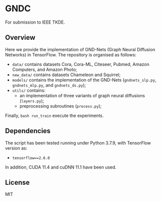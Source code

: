 # GNDC

For submission to IEEE TKDE.

## Overview
Here we provide the implementation of GND-Nets (Graph Neural Diffusion Networks) in TensorFlow. The repository is organised as follows:
- `data/` contains datasets Cora, Cora-ML, Citeseer, Pubmed, Amazon Computers, and Amazon Photo;
- `new_data/` contains datasets Chameleon and Squirrel;
- `models/` contains the implementation of the GND-Nets (`gndnets_slp.py`, `gndnets_mlp.py`, and `gndnets_ds.py`);
- `utils/` contains:
    * an implementation of three variants of graph neural diffusions (`layers.py`);
    * preprocessing subroutines (`process.py`);

Finally, `bash run_train` execute the experiments.


## Dependencies

The script has been tested running under Python 3.7.9, with TensorFlow version as:
- `tensorflow==2.6.0`

In addition, CUDA 11.4 and cuDNN 11.1 have been used.


## License
MIT
